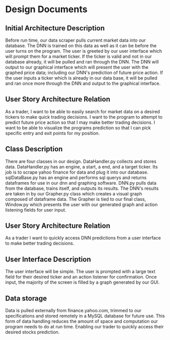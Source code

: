 # Design Documents

## Initial Architecture Description
Before run time, our data scraper pulls current market data into our database. The DNN is trained on this data as well as it can be before the user turns on the program. The user is greeted by our user interface which will prompt them for a market ticker. If the ticker is valid and not in our database already, it will be pulled and ran through the DNN. The DNN will output to our graphical interface which will present the user with the graphed price data; including our DNN's prediction of future price action. If the user inputs a ticker which is already in our data base, it will be pulled and ran once more through the DNN and output to the graphical interface.

## User Story Architecture Relation
As a trader, I want to be able to easily search for market data on a desired tickers to make quick trading decisions. I want to the program to attempt to predict future price action so that I may make better trading decisions. I want to be able to visualize the programs prediction so that I can pick specific entry and exit points for my position.

## Class Description
There are four classes in our design. DataHandler.py collects and stores data. DataHandler.py has an engine, a start, a end, and a target ticker. Its job is to scrape yahoo finance for data and plug it into our database. sqlDataBase.py has an engine and performs sql querys and returns dataframes for use in our dnn and graphing software. DNN.py pulls data from the database, trains itself, and outputs its results. The DNN's results are taken in by our Grapher.py class which creates a visual graph composed of dataframe data. The Grapher is tied to our final class, Window.py which presents the user with our generated graph and action listening fields for user input.

## User Story Architecture Relation
As a trader I want to quickly access DNN predictions from a user interface to make better trading decisions.
## User Interface Description
The user interface will be simple. The user is prompted with a large text field for their desired ticker and an action listener for confirmation. Once input, the majority of the screen is filled by a graph generated by our GUI.
## Data storage
Data is pulled externally from finance.yahoo.com, trimmed to our specifications and stored remotely in a MySQL database for future use. This form of data handling reduces the amount of space and computation our program needs to do at run time. Enabling our trader to quickly access their desired stocks prediction.
